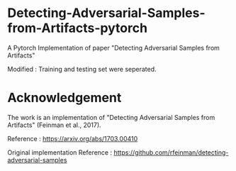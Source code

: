 # Detecting-Adversarial-Samples-from-Artifacts-pytorch
A Pytorch Implementation of paper "Detecting Adversarial Samples from Artifacts"

Modified : Training and testing set were seperated.



# Acknowledgement
The work is an implementation of "Detecting Adversarial Samples from Artifacts" (Feinman et al., 2017).

Reference : https://arxiv.org/abs/1703.00410

Original implementation Reference : https://github.com/rfeinman/detecting-adversarial-samples
